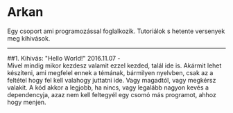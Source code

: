 # Arkan
Egy csoport ami programozással foglalkozik. Tutoriálok s hetente versenyek meg kihivások.

---

##1. Kihivás: "Hello World!"
2016.11.07 -   
Mivel mindig mikor kezdesz valamit ezzel kezded, talál ide is. Akármit lehet készíteni, ami megfelel ennek a témának, bármilyen nyelvben, csak az a feltétel hogy fel kell valahogy juttatni ide. Vagy magadtól, vagy megkérsz valakit. A kód akkor a legjobb, ha nincs, vagy legalább nagyon kevés a dependencyja, azaz nem kell feltegyél egy csomó más programot, ahhoz hogy menjen.

